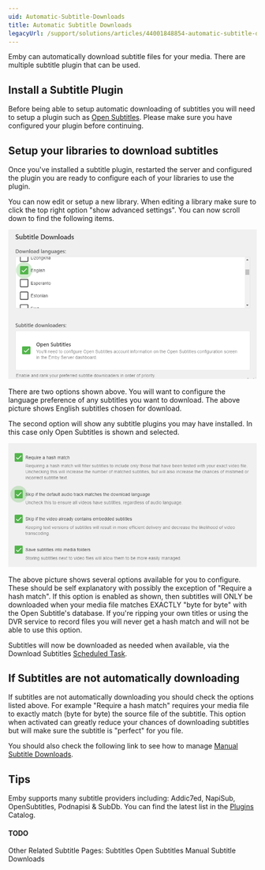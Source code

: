 ```yaml
---
uid: Automatic-Subtitle-Downloads
title: Automatic Subtitle Downloads
legacyUrl: /support/solutions/articles/44001848854-automatic-subtitle-downloads
---
```


Emby can automatically download subtitle files for your media.  There are multiple subtitle plugin that can be used.

## Install a Subtitle Plugin
Before being able to setup automatic downloading of subtitles you will need to setup a plugin such as [Open Subtitles](Open-Subtitles.md). Please make sure you have configured your plugin before continuing.

## Setup your libraries to download subtitles
Once you've installed a subtitle plugin, restarted the server and configured the plugin you are ready to configure each of your libraries to use the plugin.

You can now edit or setup a new library.  When editing a library make sure to click the top right option "show advanced settings".  You can now scroll down to find the following items.

![OpenSubtitles5.png](images/server/OpenSubtitles5.png)

There are two options shown above.  You will want to configure the language preference of any subtitles you want to download.  The above picture shows English subtitles chosen for download.

The second option will show any subtitle plugins you may have installed.  In this case only Open Subtitles is shown and selected.

![OpenSubtitles6.png](images/server/OpenSubtitles6.png)

The above picture shows several options available for you to configure. These should be self explanatory with possibly the exception of "Require a hash match". If this option is enabled as shown, then subtitles will ONLY be downloaded when your media file matches EXACTLY "byte for byte" with the Open Subtitle's database.  If you're ripping your own titles or using the DVR service to record files you will never get a hash match and will not be able to use this option.

Subtitles will now be downloaded as needed when available, via the Download Subtitles [Scheduled Task](Scheduled-Tasks.md).

## If Subtitles are not automatically downloading
If subtitles are not automatically downloading you should check the options listed above.  For example "Require a hash match" requires your media file to exactly match (byte for byte) the source file of the subtitle.  This option when activated can greatly reduce your chances of downloading subtitles but will make sure the subtitle is "perfect" for you file.

You should also check the following link to see how to manage [Manual Subtitle Downloads](Manual-Subtitle-Downloads.md).

## Tips
Emby supports many subtitle providers including: Addic7ed, NapiSub, OpenSubtitles, Podnapisi & SubDb. You can find the latest list in the [Plugins](Plugins.md) Catalog.

#### TODO
Other Related Subtitle Pages:
Subtitles
Open Subtitles
Manual Subtitle Downloads